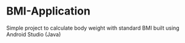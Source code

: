 # BMI-Application
Simple project to calculate body weight with standard BMI built using Android Studio (Java)

